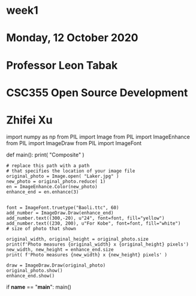 # week1



# Monday, 12 October 2020
# Professor Leon Tabak
# CSC355 Open Source Development
# Zhifei Xu


import numpy as np
from PIL import Image
from PIL import ImageEnhance
from PIL import ImageDraw
from PIL import ImageFont


def main():
    print( "Composite" )

    # replace this path with a path
    # that specifies the location of your image file
    original_photo = Image.open( "Laker.jpg" )
    new_photo = original_photo.reduce( 1)
    en = ImageEnhance.Color(new_photo)
    enhance_end = en.enhance(3)


    font = ImageFont.truetype("Baoli.ttc", 60)
    add_number = ImageDraw.Draw(enhance_end)
    add_number.text((300,-20), u"24", font=font, fill="yellow")
    add_number.text((230, 200), u"For Kobe", font=font, fill="white")
    # size of photo that shown

    original_width, original_height = original_photo.size
    print(f'Photo measures {original_width} x {original_height} pixels')
    new_width, new_height = enhance_end.size
    print( f'Photo measures {new_width} x {new_height} pixels' )

    draw = ImageDraw.Draw(original_photo)
    original_photo.show()
    enhance_end.show()

if __name__ == "__main__":
    main()
